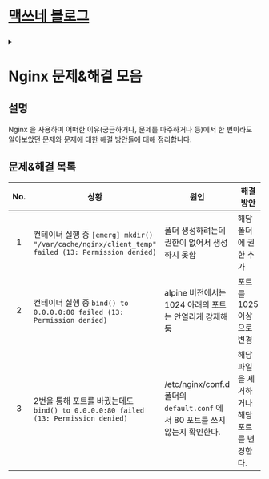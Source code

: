 <link rel="stylesheet" type="text/css" href="/css/style-header.css">
<link rel="stylesheet" type="text/css" href="/css/bootstrap/5.3.0-alpha1/bootstrap.css">
<div class="sticky-top bg-white pt-1 pb-2">
  <h1><a href="/">맥쓰네 블로그</a></h1>
  <h5 id="fixed-header-id"></h5>
</div>
<details id="display-none"><summary></summary>
  <script src="/js/fixed-header.js" defer="defer"></script>
</details>

# Nginx 문제&해결 모음
## 설명
Nginx 을 사용하며 어떠한 이유(궁금하거나, 문제를 마주하거나 등)에서 한 번이라도 알아보았던 문제와 문제에 대한 해결 방안들에 대해 정리합니다.

## 문제&해결 목록

| No. | 상황 | 원인 | 해결방안 | 비고 |
| :---: | --- | --- | --- | --- |
| 1 | 컨테이너 실행 중 `[emerg] mkdir() "/var/cache/nginx/client_temp" failed (13: Permission denied)`  | 폴더 생성하려는데 권한이 없어서 생성하지 못함 | 해당 폴더에 권한 추가 | `RUN chgrp -R root /var/cache/nginx /var/run /var/log/nginx /etc/nginx && chmod -R 770 /var/cache/nginx /var/run /var/log/nginx /etc/nginx` |
| 2 | 컨테이너 실행 중 `bind() to 0.0.0.0:80 failed (13: Permission denied)` | alpine 버전에서는 1024 아래의 포트는 안열리게 강제해둠 | 포트를 1025 이상으로 변경 | `nginx.conf 의 listen 영역을 80 -> 다른 포트로 변경` |
| 3 | 2번을 통해 포트를 바꿨는데도 `bind() to 0.0.0.0:80 failed (13: Permission denied)` | /etc/nginx/conf.d 폴더의 `default.conf` 에서 80 포트를 쓰지 않는지 확인한다. | 해당 파일을 제거하거나 해당 포트를 변경한다. | `rm /etc/nginx/conf.d/default.conf or rm /etc/nginx/conf.d/*` |

